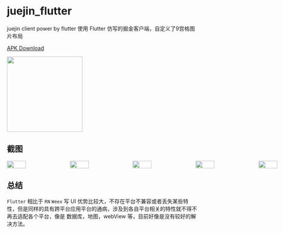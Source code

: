 # juejin_flutter

juejin client power by flutter 
使用 Flutter 仿写的掘金客户端，自定义了9宫格图片布局

[APK Download](https://raw.githubusercontent.com/hanks-zyh/juejin_flutter/master/screenshots/demo.apk)

<img width="200px" src="https://raw.githubusercontent.com/hanks-zyh/juejin_flutter/master/screenshots/qr.png" >

## 截图

<div style="width:1000px;display:flex;" >
 <img width="30%" src="https://raw.githubusercontent.com/hanks-zyh/juejin_flutter/master/screenshots/1.png" >
 <img width="30%" src="https://raw.githubusercontent.com/hanks-zyh/juejin_flutter/master/screenshots/2.png" >
 <img width="30%" src="https://raw.githubusercontent.com/hanks-zyh/juejin_flutter/master/screenshots/3.png" >
 <img width="30%" src="https://raw.githubusercontent.com/hanks-zyh/juejin_flutter/master/screenshots/4.png"  >
 <img width="30%" src="https://raw.githubusercontent.com/hanks-zyh/juejin_flutter/master/screenshots/5.png"  >
 <img width="30%" src="https://raw.githubusercontent.com/hanks-zyh/juejin_flutter/master/screenshots/demo.gif"  >
 </div>

## 总结

`Flutter` 相比于 `RN` `Weex` 写 UI 优势比较大，不存在平台不兼容或者丢失某些特性，但是同样的具有跨平台应用平台的通病，涉及到各自平台相关的特性就不得不再去适配各个平台，像是 数据库，地图，webView 等，目前好像是没有较好的解决方法。
